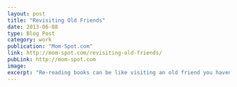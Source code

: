 ```yaml
---
layout: post
title: "Revisiting Old Friends"
date: 2013-06-08
type: Blog Post
category: work
publication: "Mom-Spot.com"
link: http://mom-spot.com/revisiting-old-friends/
pubLink: http://mom-spot.com
image:
excerpt: "Re-reading books can be like visiting an old friend you haven’t seen in years. Sometimes you pick up the conversation like you’d never lost touch. Other times you share awkward silences while trying to think of an excuse to leave early."
---
```

